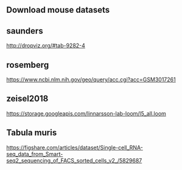 
## Download mouse datasets

## saunders
http://dropviz.org/#tab-9282-4

## rosemberg 
https://www.ncbi.nlm.nih.gov/geo/query/acc.cgi?acc=GSM3017261

## zeisel2018
https://storage.googleapis.com/linnarsson-lab-loom/l5_all.loom


## Tabula muris
https://figshare.com/articles/dataset/Single-cell_RNA-seq_data_from_Smart-seq2_sequencing_of_FACS_sorted_cells_v2_/5829687
